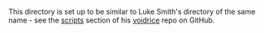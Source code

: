 This directory is set up to be similar to Luke Smith's directory of the same
name - see the [scripts](https://github.com/LukeSmithxyz/voidrice/blob/master/.scripts/SCRIPTS.md) section of his [voidrice](https://github.com/LukeSmithxyz/voidrice) repo on GitHub.
